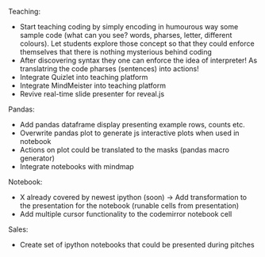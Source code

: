 
Teaching:
- Start teaching coding by simply encoding in humourous way some sample code (what can you see? words, pharses, letter, different colours). Let students explore those concept so that they could enforce themselves that there is nothing mysterious behind coding
- After discovering syntax they one can enforce the idea of interpreter! As translatring the code pharses (sentences) into actions!
- Integrate Quizlet into teaching platform
- Integrate MindMeister into teaching platform
- Revive real-time slide presenter for reveal.js

Pandas:
- Add pandas dataframe display presenting example rows, counts etc.
- Overwrite pandas plot to generate js interactive plots when used in notebook
- Actions on plot could be translated to the masks (pandas macro generator)
- Integrate notebooks with mindmap

Notebook:
- X already covered by newest ipython (soon) -> Add transformation to the presentation for the notebook (runable cells from presentation)
- Add multiple cursor functionality to the codemirror notebook cell

Sales:
- Create set of ipython notebooks that could be presented during pitches

